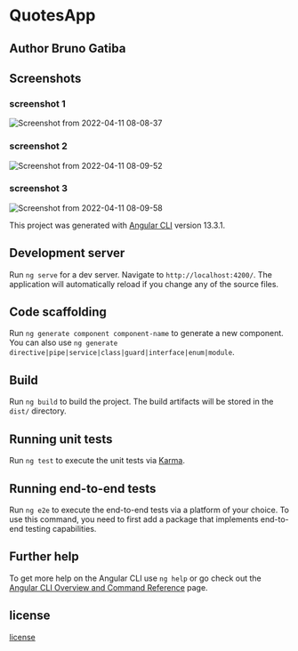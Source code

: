 # QuotesApp


## Author Bruno Gatiba


## Screenshots
### screenshot 1
![Screenshot from 2022-04-11 08-08-37](https://user-images.githubusercontent.com/82473156/162947870-e832774b-54c1-4941-bb92-190ff2f70bed.png)

### screenshot 2

![Screenshot from 2022-04-11 08-09-52](https://user-images.githubusercontent.com/82473156/162948222-1e4a77a7-4802-4d25-ac4b-03b383b31f95.png)

### screenshot 3
![Screenshot from 2022-04-11 08-09-58](https://user-images.githubusercontent.com/82473156/162948284-02e58939-cff2-405e-9fdf-c49bd48ee490.png)



This project was generated with [Angular CLI](https://github.com/angular/angular-cli) version 13.3.1.

## Development server

Run `ng serve` for a dev server. Navigate to `http://localhost:4200/`. The application will automatically reload if you change any of the source files.

## Code scaffolding

Run `ng generate component component-name` to generate a new component. You can also use `ng generate directive|pipe|service|class|guard|interface|enum|module`.

## Build

Run `ng build` to build the project. The build artifacts will be stored in the `dist/` directory.

## Running unit tests

Run `ng test` to execute the unit tests via [Karma](https://karma-runner.github.io).

## Running end-to-end tests

Run `ng e2e` to execute the end-to-end tests via a platform of your choice. To use this command, you need to first add a package that implements end-to-end testing capabilities.

## Further help

To get more help on the Angular CLI use `ng help` or go check out the [Angular CLI Overview and Command Reference](https://angular.io/cli) page.



## license
[license](license)